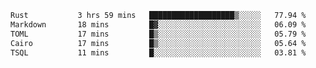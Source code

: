 <!--START_SECTION:waka-->

```txt
Rust           3 hrs 59 mins   ███████████████████▒░░░░░   77.94 %
Markdown       18 mins         █▓░░░░░░░░░░░░░░░░░░░░░░░   06.09 %
TOML           17 mins         █▒░░░░░░░░░░░░░░░░░░░░░░░   05.79 %
Cairo          17 mins         █▒░░░░░░░░░░░░░░░░░░░░░░░   05.64 %
TSQL           11 mins         █░░░░░░░░░░░░░░░░░░░░░░░░   03.81 %
```

<!--END_SECTION:waka-->